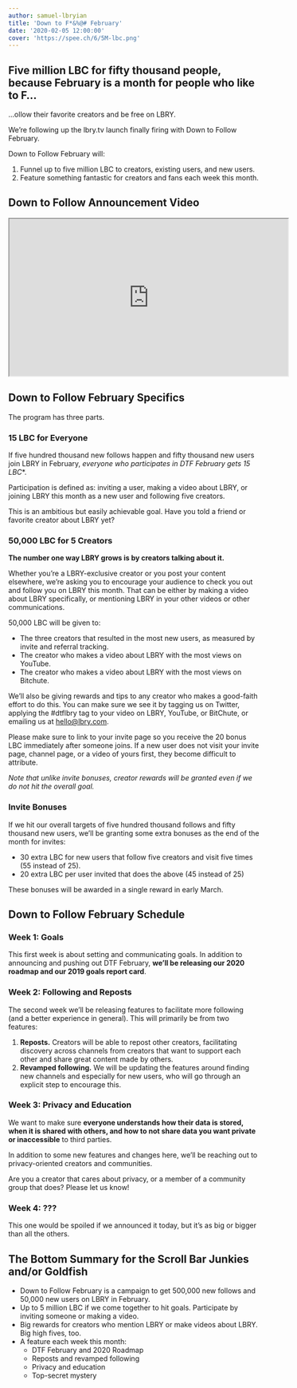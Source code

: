 ```yaml
--- 
author: samuel-lbryian
title: 'Down to F*&%@# February'
date: '2020-02-05 12:00:00'
cover: 'https://spee.ch/6/5M-lbc.png'
---
```


## Five million LBC for fifty thousand people, because February is a month for people who like to F…

...ollow their favorite creators and be free on LBRY.

We’re following up the lbry.tv launch finally firing with Down to Follow February.

Down to Follow February will:

1. Funnel up to five million LBC to creators, existing users, and new users.
2. Feature something fantastic for creators and fans each week this month.

## Down to Follow Announcement Video

<iframe width="560" height="315" src="https://lbry.tv/$/embed/DTF-Feb/ebb024d2976eeb2c30b50dc0c8380deb4eac64ca" allowfullscreen></iframe>

## Down to Follow February Specifics

The program has three parts.

### 15 LBC for Everyone

If five hundred thousand new follows happen and fifty thousand new users join LBRY in February, **everyone who participates* in DTF February gets 15 LBC**.

Participation is defined as: inviting a user, making a video about LBRY, or joining LBRY this month as a new user and following five creators.

This is an ambitious but easily achievable goal. Have you told a friend or favorite creator about LBRY yet?

### 50,000 LBC for 5 Creators

**The number one way LBRY grows is by creators talking about it.** 

Whether you’re a LBRY-exclusive creator or you post your content elsewhere, we’re asking you to encourage your audience to check you out and follow you on LBRY this month. That can be either by making a video about LBRY specifically, or mentioning LBRY in your other videos or other communications.

50,000 LBC will be given to:

- The three creators that resulted in the most new users, as measured by invite and referral tracking.
- The creator who makes a video about LBRY with the most views on YouTube.
- The creator who makes a video about LBRY with the most views on Bitchute.

We’ll also be giving rewards and tips to any creator who makes a good-faith effort to do this. You can make sure we see it by tagging us on Twitter, applying the #dtflbry tag to your video on LBRY, YouTube, or BitChute, or emailing us at [hello@lbry.com](mailto:hello@lbry.com).

Please make sure to link to your invite page so you receive the 20 bonus LBC immediately after someone joins. If a new user does not visit your invite page, channel page, or a video of yours first, they become difficult to attribute.

*Note that unlike invite bonuses, creator rewards will be granted even if we do not hit the overall goal.*

### Invite Bonuses

If we hit our overall targets of five hundred thousand follows and fifty thousand new users, we’ll be granting some extra bonuses as the end of the month for invites:

- 30 extra LBC for new users that follow five creators and visit five times (55 instead of 25).
- 20 extra LBC per user invited that does the above (45 instead of 25)

These bonuses will be awarded in a single reward in early March.

## Down to Follow February Schedule

### Week 1: Goals

This first week is about setting and communicating goals. In addition to announcing and pushing out DTF February, **we’ll be releasing our 2020 roadmap and our 2019 goals report card**.

### Week 2: Following and Reposts

The second week we’ll be releasing features to facilitate more following (and a better experience in general). This will primarily be from two features:

1. **Reposts.** Creators will be able to repost other creators, facilitating discovery across channels from creators that want to support each other and share great content made by others.
2. **Revamped following.** We will be updating the features around finding new channels and especially for new users, who will go through an explicit step to encourage this.

### Week 3: Privacy and Education

We want to make sure **everyone understands how their data is stored, when it is shared with others, and how to not share data you want private or inaccessible** to third parties. 

In addition to some new features and changes here, we’ll be reaching out to privacy-oriented creators and communities.

Are you a creator that cares about privacy, or a member of a community group that does? Please let us know!

### Week 4: ???

This one would be spoiled if we announced it today, but it’s as big or bigger than all the others.

## The Bottom Summary for the Scroll Bar Junkies and/or Goldfish

- Down to Follow February is a campaign to get 500,000 new follows and 50,000 new users on LBRY in February.
- Up to 5 million LBC if we come together to hit goals. Participate by inviting someone or making a video.
- Big rewards for creators who mention LBRY or make videos about LBRY. Big high fives, too.
- A feature each week this month:
    - DTF February and 2020 Roadmap
    - Reposts and revamped following
    - Privacy and education
    - Top-secret mystery
